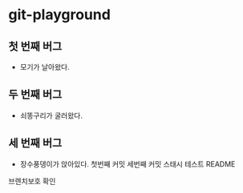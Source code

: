 # git-playground

## 첫 번째 버그
- 모기가 날아왔다.

## 두 번째 버그
- 쇠똥구리가 굴러왔다.

## 세 번째 버그
- 장수풍뎅이가 앉아있다.
첫번째 커밋
세번째 커밋
스태시 테스트 README

브렌치보호 확인
